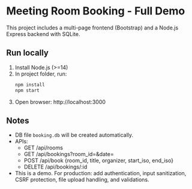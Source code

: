 # Meeting Room Booking - Full Demo
This project includes a multi-page frontend (Bootstrap) and a Node.js Express backend with SQLite.

## Run locally
1. Install Node.js (>=14)
2. In project folder, run:
   ```bash
   npm install
   npm start
   ```
3. Open browser: http://localhost:3000

## Notes
- DB file `booking.db` will be created automatically.
- APIs:
  - GET /api/rooms
  - GET /api/bookings?room_id=&date=
  - POST /api/book  {room_id, title, organizer, start_iso, end_iso}
  - DELETE /api/bookings/:id
- This is a demo. For production: add authentication, input sanitization, CSRF protection, file upload handling, and validations.
